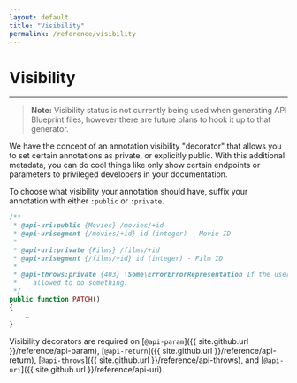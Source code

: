 ```yaml
---
layout: default
title: "Visibility"
permalink: /reference/visibility
---
```


# Visibility
---

> **Note:** Visibility status is not currently being used when generating API Blueprint files, however there are
> future plans to hook it up to that generator.

We have the concept of an annotation visibility "decorator" that allows you to set certain annotations as private, or
explicitly public. With this additional metadata, you can do cool things like only show certain endpoints or parameters
to privileged developers in your documentation.

To choose what visibility your annotation should have, suffix your annotation with either `:public` or `:private`.

```php
/**
 * @api-uri:public {Movies} /movies/+id
 * @api-urisegment {/movies/+id} id (integer) - Movie ID
 *
 * @api-uri:private {Films} /films/+id
 * @api-urisegment {/films/+id} id (integer) - Film ID
 *
 * @api-throws:private {403} \Some\ErrorErrorRepresentation If the user isn't
 *    allowed to do something.
 */
public function PATCH()
{
    …
}
```

Visibility decorators are required on [`@api-param`]({{ site.github.url }}/reference/api-param),
[`@api-return`]({{ site.github.url }}/reference/api-return),
[`@api-throws`]({{ site.github.url }}/reference/api-throws), and [`@api-uri`]({{ site.github.url }}/reference/api-uri).
